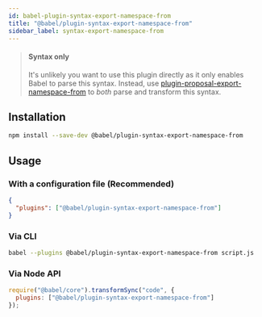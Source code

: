 ```yaml
---
id: babel-plugin-syntax-export-namespace-from
title: "@babel/plugin-syntax-export-namespace-from"
sidebar_label: syntax-export-namespace-from
---
```


> #### Syntax only
>
> It's unlikely you want to use this plugin directly as it only enables Babel to parse this syntax. Instead, use [plugin-proposal-export-namespace-from](plugin-proposal-export-namespace-from.md) to _both_ parse and transform this syntax.

## Installation

```sh title="Shell"
npm install --save-dev @babel/plugin-syntax-export-namespace-from
```

## Usage

### With a configuration file (Recommended)

```json title="babel.config.json"
{
  "plugins": ["@babel/plugin-syntax-export-namespace-from"]
}
```

### Via CLI

```sh title="Shell"
babel --plugins @babel/plugin-syntax-export-namespace-from script.js
```

### Via Node API

```js title="JavaScript"
require("@babel/core").transformSync("code", {
  plugins: ["@babel/plugin-syntax-export-namespace-from"]
});
```

